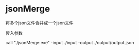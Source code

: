 # jsonMerge

将多个json文件合并成一个json文件

传入参数

call "./jsonMerge.exe" -input ./input -output ./output/output.json
